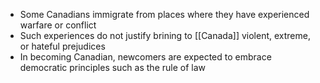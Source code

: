 - Some Canadians immigrate from places where they have experienced warfare or conflict
- Such experiences do not justify brining to [[Canada]] violent, extreme, or hateful prejudices
- In becoming Canadian, newcomers are expected to embrace democratic principles such as the rule of law
